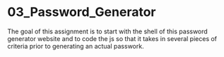 # 03_Password_Generator

The goal of this assignment is to start with the shell of this password generator website and to code the js so that it takes in several pieces of criteria prior to generating an actual passwork. 
